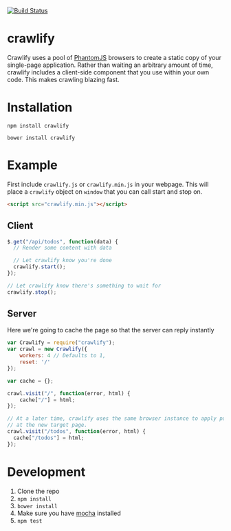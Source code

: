 [![Build Status](https://travis-ci.org/bitovi/crawlify.svg?branch=master)](https://travis-ci.org/bitovi/crawlify)

# crawlify

Crawlify uses a pool of [PhantomJS](http://phantomjs.org/) browsers to create a static copy of your single-page application. Rather than waiting an arbitrary amount of time, crawlify includes a client-side component that you use within your own code. This makes crawling blazing fast.

# Installation

```shell
npm install crawlify
```

```shell
bower install crawlify
```

# Example

First include `crawlify.js` or `crawlify.min.js` in your webpage. This will place a `crawlify` object on `window` that you can call start and stop on.

```html
<script src="crawlify.min.js"></script>
```

## Client

```javascript
$.get("/api/todos", function(data) {
  // Render some content with data

  // Let crawlify know you're done
  crawlify.start();
});

// Let crawlify know there's something to wait for
crawlify.stop();
```

## Server

Here we're going to cache the page so that the server can reply instantly

```javascript
var Crawlify = require("crawlify");
var crawl = new Crawlify({
	workers: 4 // Defaults to 1,
	reset: '/'
});

var cache = {};

crawl.visit("/", function(error, html) {
    cache["/"] = html;
});

// At a later time, crawlify uses the same browser instance to apply pushState
// at the new target page.
crawl.visit("/todos", function(error, html) {
  cache["/todos"] = html;
});

```

# Development

1) Clone the repo
2) `npm install`
3) `bower install`
4) Make sure you have [mocha](http://visionmedia.github.io/mocha/) installed
5) `npm test`
